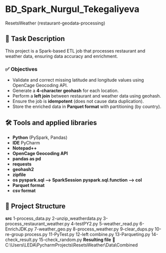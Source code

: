 # BD_Spark_Nurgul_Tekegaliyeva
 ResetsWeather (restaurant-geodata-processing)

## 📌 Task Description
This project is a Spark-based ETL job that processes restaurant and weather data, ensuring data accuracy and enrichment.

### ✅ **Objectives**
- Validate and correct missing latitude and longitude values using OpenCage Geocoding API.
- Generate a **4-character geohash** for each location.
- Perform a **left join** between restaurant and weather data using geohash.
- Ensure the job is **idempotent** (does not cause data duplication).
- Store the enriched data in **Parquet format** with partitioning (by country).

## 🛠️ **Tools and applied libraries**
- **Python** (PySpark, Pandas)
- **IDE** PyCharm
- **Notepad++**
- **OpenCage Geocoding API**
- **pandas as pd**
- **requests**
- **geohash2**
- **zipfile**
- **os**
  **pyspark.sql —> SparkSession**
  **pyspark.sql.function —> col**
- **Parquet format**
- **csv format**

## 📂 **Project Structure**
**src**
1-process_data.py
2-unzip_weatherdata.py
3-process_restaurant_weather.py
4-testPY2.py
5-weather_read.py
6-EnrichJDK.py
7-weather_geo.py
8-process_weather.py
9-clear_dups.py
10-re-group process.py
11-PyTest.py
12-left combine.py
13-Parqueting.py
14-check_result.py
15-check_random.py
**Resulting file**
📂 C:\Users\LEDA\PycharmProjects\ResetsWeather\Data\Combined
